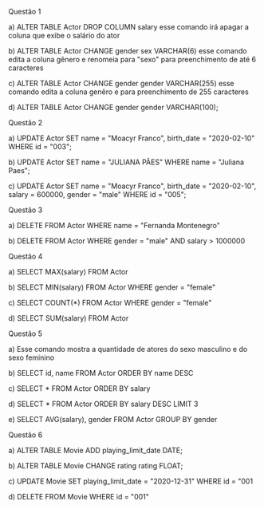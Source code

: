 Questão 1

a) ALTER TABLE Actor DROP COLUMN salary esse comando irá apagar a coluna que exibe o salário do ator

b) ALTER TABLE Actor CHANGE gender sex VARCHAR(6) esse comando edita a coluna gênero e renomeia para "sexo" para preenchimento de até 6 caracteres

c) ALTER TABLE Actor CHANGE gender gender VARCHAR(255) esse comando edita a coluna genêro e para preenchimento de 255 caracteres

d) ALTER TABLE Actor CHANGE gender gender VARCHAR(100);

Questão 2 

a) UPDATE Actor
SET 
	name = "Moacyr Franco",
	birth_date = "2020-02-10"
WHERE id = "003";

b) UPDATE Actor
SET name = "JULIANA PÃES"
WHERE name = "Juliana Paes";

c) UPDATE Actor
SET 
name = "Moacyr Franco",
birth_date = "2020-02-10",
salary = 600000,
gender = "male"
WHERE id = "005";

Questão 3

a) DELETE FROM Actor WHERE name = "Fernanda Montenegro"

b) DELETE FROM Actor WHERE gender = "male" AND salary > 1000000

Questão 4

a) SELECT MAX(salary) FROM Actor

b) SELECT MIN(salary) FROM Actor WHERE gender = "female"

c) SELECT COUNT(*) FROM Actor WHERE gender = "female"

d) SELECT SUM(salary) FROM Actor

Questão 5

a) Esse comando mostra a quantidade de atores do sexo masculino e do sexo feminino

b) SELECT id, name FROM Actor ORDER BY name DESC

c) SELECT * FROM Actor ORDER BY salary

d) SELECT * FROM Actor ORDER BY salary DESC LIMIT 3

e) SELECT AVG(salary), gender FROM Actor
GROUP BY gender

Questão 6

a) ALTER TABLE Movie ADD playing_limit_date DATE;

b) ALTER TABLE Movie CHANGE rating rating FLOAT;

c) UPDATE Movie SET playing_limit_date = "2020-12-31" WHERE id = "001

d) DELETE FROM Movie WHERE id = "001"
